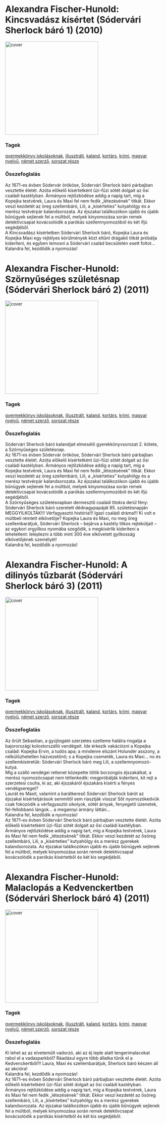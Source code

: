 # <a name="id_1414">Alexandra Fischer-Hunold: Kincsvadász kísértet (Sódervári Sherlock báró 1) (2010)</a>
<img src="https://github.com/BercziSandor/calibre_lib/raw/main/libs/main/Alexandra%20Fischer-Hunold/Kincsvadasz%20kisertet%20%281414%29/cover.jpg" alt="cover" width="300"/>

### Tagek
[gyermekkönyv iskolásoknak](https://github.com/berczisandor/calibre_lib/libs/main/_tags/gyermekk%c3%b6nyv%20iskol%c3%a1soknak.md), [illusztrált](https://github.com/berczisandor/calibre_lib/libs/main/_tags/illusztr%c3%a1lt.md), [kaland](https://github.com/berczisandor/calibre_lib/libs/main/_tags/kaland.md), [kortárs](https://github.com/berczisandor/calibre_lib/libs/main/_tags/kort%c3%a1rs.md), [krimi](https://github.com/berczisandor/calibre_lib/libs/main/_tags/krimi.md), [magyar nyelvű](https://github.com/berczisandor/calibre_lib/libs/main/_tags/magyar%20nyelv%c5%b1.md), [német szerző](https://github.com/berczisandor/calibre_lib/libs/main/_tags/n%c3%a9met%20szerz%c5%91.md), [sorozat része](https://github.com/berczisandor/calibre_lib/libs/main/_tags/sorozat%20r%c3%a9sze.md)

### Összefoglalás
<div>
<p>Az 1671-es évben Sódervár örököse, Sódervári Sherlock báró párbajban vesztette életét. Azóta előkelő kísértetként űzi-fűzi sötét dolgait az ősi családi kastélyban. Ármányos rejtőzködése addig a napig tart, míg a Kopejka testvérek, Laura és Maxi fel nem fedik „létezésének” titkát. Ekkor veszi kezdetét az öreg szellembáró, Lili, a „kísérteties” kutyahölgy és a merész testvérpár kalandsorozata. Az éjszakai találkozókon újabb és újabb bűnügyek sejlenek fel a múltból, melyek kinyomozása során remek detektívcsapat kovácsolódik a parókás szellemnyomozóból és két ifjú segédjéből.<br>A Kincsvadász kísértetben Sódervári Sherlock báró, Kopejka Laura és Kopejka Maxi egy rejtélyes körülmények közt eltűnt drágakő titkát próbálja kideríteni, és egyben lemosni a Sódervári család becsületén esett foltot…<br>Kalandra fel, kezdődik a nyomozás!</p></div>


# <a name="id_1415">Alexandra Fischer-Hunold: Szörnyűséges születésnap (Sódervári Sherlock báró 2) (2011)</a>
<img src="https://github.com/BercziSandor/calibre_lib/raw/main/libs/main/Alexandra%20Fischer-Hunold/Szornyuseges%20szuletesnap%20%281415%29/cover.jpg" alt="cover" width="300"/>

### Tagek
[gyermekkönyv iskolásoknak](https://github.com/berczisandor/calibre_lib/libs/main/_tags/gyermekk%c3%b6nyv%20iskol%c3%a1soknak.md), [illusztrált](https://github.com/berczisandor/calibre_lib/libs/main/_tags/illusztr%c3%a1lt.md), [kaland](https://github.com/berczisandor/calibre_lib/libs/main/_tags/kaland.md), [kortárs](https://github.com/berczisandor/calibre_lib/libs/main/_tags/kort%c3%a1rs.md), [krimi](https://github.com/berczisandor/calibre_lib/libs/main/_tags/krimi.md), [magyar nyelvű](https://github.com/berczisandor/calibre_lib/libs/main/_tags/magyar%20nyelv%c5%b1.md), [német szerző](https://github.com/berczisandor/calibre_lib/libs/main/_tags/n%c3%a9met%20szerz%c5%91.md), [sorozat része](https://github.com/berczisandor/calibre_lib/libs/main/_tags/sorozat%20r%c3%a9sze.md)

### Összefoglalás
<div>
<p>Sódervári ​Sherlock báró kalandjait elmesélő gyerekkönyvsorozat 2. kötete, a Szörnyűséges születésnap.<br>Az 1671-es évben Sódervár örököse, Sódervári Sherlock báró párbajban vesztette életét. Azóta előkelő kísértetként űzi-fűzi sötét dolgait az ősi családi kastélyban. Ármányos rejtőzködése addig a napig tart, míg a Kopejka testvérek, Laura és Maxi fel nem fedik „létezésének” titkát. Ekkor veszi kezdetét az öreg szellembáró, Lili, a „kísérteties” kutyahölgy és a merész testvérpár kalandsorozata. Az éjszakai találkozókon újabb és újabb bűnügyek sejlenek fel a múltból, melyek kinyomozása során remek detektívcsapat kovácsolódik a parókás szellemnyomozóból és két ifjú segédjéből.<br>A Szörnyűséges születésnapban dermesztő családi titokra derül fény: Sódervári Sherlock báró szeretett dédnagypapáját 85. születésnapján MEGGYILKOLTÁK!!! Vérfagyasztó história!!! Igazi családi dráma!!! Ki volt e múltbeli rémtett elkövetője? Kopejka Laura és Maxi, no meg öreg szellembarátjuk, Sódervári Sherlock – bejárva a kastély titkos rejtekútjait – az egykori orgyilkos nyomába szegődik, s megkísérlik kideríteni a lehetetlent: leleplezni a több mint 300 éve elkövetett gyilkosság elkövetőjének személyét!<br>Kalandra fel, kezdődik a nyomozás!</p></div>


# <a name="id_1416">Alexandra Fischer-Hunold: A dilinyós tűzbarát (Sódervári Sherlock báró 3) (2011)</a>
<img src="https://github.com/BercziSandor/calibre_lib/raw/main/libs/main/Alexandra%20Fischer-Hunold/A%20dilinyos%20tuzbarat%20%281416%29/cover.jpg" alt="cover" width="300"/>

### Tagek
[gyermekkönyv iskolásoknak](https://github.com/berczisandor/calibre_lib/libs/main/_tags/gyermekk%c3%b6nyv%20iskol%c3%a1soknak.md), [illusztrált](https://github.com/berczisandor/calibre_lib/libs/main/_tags/illusztr%c3%a1lt.md), [kaland](https://github.com/berczisandor/calibre_lib/libs/main/_tags/kaland.md), [kortárs](https://github.com/berczisandor/calibre_lib/libs/main/_tags/kort%c3%a1rs.md), [krimi](https://github.com/berczisandor/calibre_lib/libs/main/_tags/krimi.md), [magyar nyelvű](https://github.com/berczisandor/calibre_lib/libs/main/_tags/magyar%20nyelv%c5%b1.md), [német szerző](https://github.com/berczisandor/calibre_lib/libs/main/_tags/n%c3%a9met%20szerz%c5%91.md), [sorozat része](https://github.com/berczisandor/calibre_lib/libs/main/_tags/sorozat%20r%c3%a9sze.md)

### Összefoglalás
<div>
<p>Az ​őrült Sebastian, a gyújtogató szerzetes szelleme halálra riogatja a bajorországi kolostorszálló vendégeit. Ide érkezik vakációzni a Kopejka család: Kopejka Ervin, a tudós apa; a mindenre elszánt Holundér asszony, a nélkülözhetetlen házvezetőnő; s a Kopejka csemeték, Laura és Maxi… no és szellemkíséretük: Sódervári Sherlock báró meg Lili, a szellemnyomozó-kutya. <br>Míg a szálló vendégei rettenet közepette töltik borzongós éjszakáikat, a merész nyomozócsapat nem tétlenkedik: megpróbálják kideríteni, kit rejt a szerzetesi csuha, ki az, aki éjszakáról éjszakára kísérti a fényes vendégsereget? <br>Laurát és Maxit, valamint a barátkereső Sódervári Sherlock bárót az éjszakai kísértetjárások semmitől sem riasztják vissza! Sőt nyomozókedvük csak fokozódik a vérfagyasztó sikolyok, sötét árnyak, fenyegető üzenetek, fel-fellobbanó lángok… a megannyi ármány láttán… <br>Kalandra fel, kezdődik a nyomozás! <br>Az 1671-es évben Sódervári Sherlock báró párbajban vesztette életét. Azóta előkelő kísértetként űzi-fűzi sötét dolgait az ősi családi kastélyban. Ármányos rejtőzködése addig a napig tart, míg a Kopejka testvérek, Laura és Maxi fel nem fedik „létezésének” titkát. Ekkor veszi kezdetét az ősöreg szellembáró, Lili, a „kísérteties” kutyahölgy és a merész gyerekek kalandsorozata. Az éjszakai találkozókon újabb és újabb bűnügyek sejlenek fel a múltból, melyek kinyomozása során remek detektívcsapat kovácsolódik a parókás kísértetből és két kis segédjéből.</p></div>


# <a name="id_1417">Alexandra Fischer-Hunold: Malaclopás a Kedvenckertben (Sódervári Sherlock báró 4) (2011)</a>
<img src="https://github.com/BercziSandor/calibre_lib/raw/main/libs/main/Alexandra%20Fischer-Hunold/Malaclopas%20a%20Kedvenckertben%20%281417%29/cover.jpg" alt="cover" width="300"/>

### Tagek
[gyermekkönyv iskolásoknak](https://github.com/berczisandor/calibre_lib/libs/main/_tags/gyermekk%c3%b6nyv%20iskol%c3%a1soknak.md), [illusztrált](https://github.com/berczisandor/calibre_lib/libs/main/_tags/illusztr%c3%a1lt.md), [kaland](https://github.com/berczisandor/calibre_lib/libs/main/_tags/kaland.md), [kortárs](https://github.com/berczisandor/calibre_lib/libs/main/_tags/kort%c3%a1rs.md), [krimi](https://github.com/berczisandor/calibre_lib/libs/main/_tags/krimi.md), [magyar nyelvű](https://github.com/berczisandor/calibre_lib/libs/main/_tags/magyar%20nyelv%c5%b1.md), [német szerző](https://github.com/berczisandor/calibre_lib/libs/main/_tags/n%c3%a9met%20szerz%c5%91.md), [sorozat része](https://github.com/berczisandor/calibre_lib/libs/main/_tags/sorozat%20r%c3%a9sze.md)

### Összefoglalás
<div>
<p>Ki lehet az az elvetemült vadorzó, aki az éj leple alatt tengerimalacokat rabol el a vadasparkból? Ráadásul egyre több állatka tűnik el a Kedvenckertből!!! Laura, Maxi és szellembarátjuk, Sherlock báró készen áll az akcióra! <br>Kalandra fel, kezdődik a nyomozás! <br>Az 1671-es évben Sódervári Sherlock báró párbajban vesztette életét. Azóta előkelő kísértetként űzi-fűzi sötét dolgait az ősi családi kastélyban. Ármányos rejtőzködése addig a napig tart, míg a Kopejka testvérek, Laura és Maxi fel nem fedik „létezésének” titkát. Ekkor veszi kezdetét az ősöreg szellembáró, Lili, a „kísérteties” kutyahölgy és a merész gyerekek kalandsorozata. Az éjszakai találkozókon újabb és újabb bűnügyek sejlenek fel a múltból, melyek kinyomozása során remek detektívcsapat kovácsolódik a parókás kísértetből és két kis segédjéből.</p></div>


